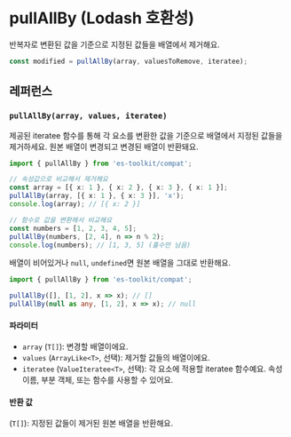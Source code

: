 # pullAllBy (Lodash 호환성)

반복자로 변환된 값을 기준으로 지정된 값들을 배열에서 제거해요.

```typescript
const modified = pullAllBy(array, valuesToRemove, iteratee);
```

## 레퍼런스

### `pullAllBy(array, values, iteratee)`

제공된 iteratee 함수를 통해 각 요소를 변환한 값을 기준으로 배열에서 지정된 값들을 제거하세요. 원본 배열이 변경되고 변경된 배열이 반환돼요.

```typescript
import { pullAllBy } from 'es-toolkit/compat';

// 속성값으로 비교해서 제거해요
const array = [{ x: 1 }, { x: 2 }, { x: 3 }, { x: 1 }];
pullAllBy(array, [{ x: 1 }, { x: 3 }], 'x');
console.log(array); // [{ x: 2 }]

// 함수로 값을 변환해서 비교해요
const numbers = [1, 2, 3, 4, 5];
pullAllBy(numbers, [2, 4], n => n % 2);
console.log(numbers); // [1, 3, 5] (홀수만 남음)
```

배열이 비어있거나 `null`, `undefined`면 원본 배열을 그대로 반환해요.

```typescript
import { pullAllBy } from 'es-toolkit/compat';

pullAllBy([], [1, 2], x => x); // []
pullAllBy(null as any, [1, 2], x => x); // null
```

#### 파라미터

- `array` (`T[]`): 변경할 배열이에요.
- `values` (`ArrayLike<T>`, 선택): 제거할 값들의 배열이에요.
- `iteratee` (`ValueIteratee<T>`, 선택): 각 요소에 적용할 iteratee 함수예요. 속성 이름, 부분 객체, 또는 함수를 사용할 수 있어요.

#### 반환 값

(`T[]`): 지정된 값들이 제거된 원본 배열을 반환해요.
